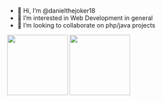 - 👋 Hi, I’m @danielthejoker18
- 👀 I’m interested in Web Development in general
- 💞️ I’m looking to collaborate on php/java projects

<img height="140rem" src="https://github-readme-stats-sigma-five.vercel.app/api?username=danielthejoker18&show_icons=true&theme=dracula&include_all_commits=true&count_private=true"/>
<!--[Anurag's GitHub stats](https://github-readme-stats.vercel.app/api?username=danielthejoker18&show_icons=true&theme=transparent&include_all_commits=true&count_private=true)-->
  
 <img height="140rem" src="https://github-readme-stats-sigma-five.vercel.app/api/top-langs/?username=danielthejoker18&layout=compact&hide=javascript,html,css"/>
 <!--[![Top Langs](https://github-readme-stats.vercel.app/api/top-langs/?username=danielthejoker18&layout=donut)](https://github.com/anuraghazra/github-readme-stats)-->
<!---
danielthejoker18/danielthejoker18 is a ✨ special ✨ repository because its `README.md` (this file) appears on your GitHub profile.
You can click the Preview link to take a look at your changes
--->
